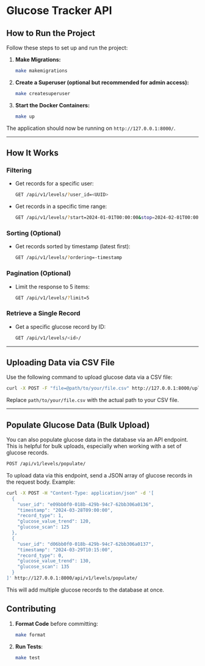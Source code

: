 # Glucose Tracker API

## How to Run the Project


Follow these steps to set up and run the project:

1. **Make Migrations:**
    ```bash
    make makemigrations
    ```

2. **Create a Superuser (optional but recommended for admin access):**
    ```bash
    make createsuperuser
    ```

3. **Start the Docker Containers:**
    ```bash
    make up
    ```

The application should now be running on `http://127.0.0.1:8000/`.

---

## How It Works

### **Filtering**

- Get records for a specific user:
  ```sh
  GET /api/v1/levels/?user_id=<UUID>
  ```
- Get records in a specific time range:
  ```sh
  GET /api/v1/levels/?start=2024-01-01T00:00:00&stop=2024-02-01T00:00:00
  ```

### **Sorting (Optional)**

- Get records sorted by timestamp (latest first):
  ```sh
  GET /api/v1/levels/?ordering=-timestamp
  ```

### **Pagination (Optional)**

- Limit the response to 5 items:
  ```sh
  GET /api/v1/levels/?limit=5
  ```

### **Retrieve a Single Record**

- Get a specific glucose record by ID:
  ```sh
  GET /api/v1/levels/<id>/
  ```

---

## **Uploading Data via CSV File**

Use the following command to upload glucose data via a CSV file:

```sh
curl -X POST -F "file=@path/to/your/file.csv" http://127.0.0.1:8000/upload-glucose/
```

Replace `path/to/your/file.csv` with the actual path to your CSV file.

---

## **Populate Glucose Data (Bulk Upload)**
You can also populate glucose data in the database via an API endpoint. This is helpful for bulk uploads, especially when working with a set of glucose records.
```sh
POST /api/v1/levels/populate/
```
To upload data via this endpoint, send a JSON array of glucose records in the request body. Example:
```sh
curl -X POST -H "Content-Type: application/json" -d '[
  {
    "user_id": "e09bb0f0-018b-429b-94c7-62bb306a0136",
    "timestamp": "2024-03-28T09:00:00",
    "record_type": 1,
    "glucose_value_trend": 120,
    "glucose_scan": 125
  },
  {
    "user_id": "d06bb0f0-018b-429b-94c7-62bb306a0137",
    "timestamp": "2024-03-29T10:15:00",
    "record_type": 0,
    "glucose_value_trend": 130,
    "glucose_scan": 135
  }
]' http://127.0.0.1:8000/api/v1/levels/populate/
```
This will add multiple glucose records to the database at once.


## **Contributing**

1. **Format Code** before committing:
   ```sh
   make format
   ```
2. **Run Tests**:
   ```sh
   make test
   ```

